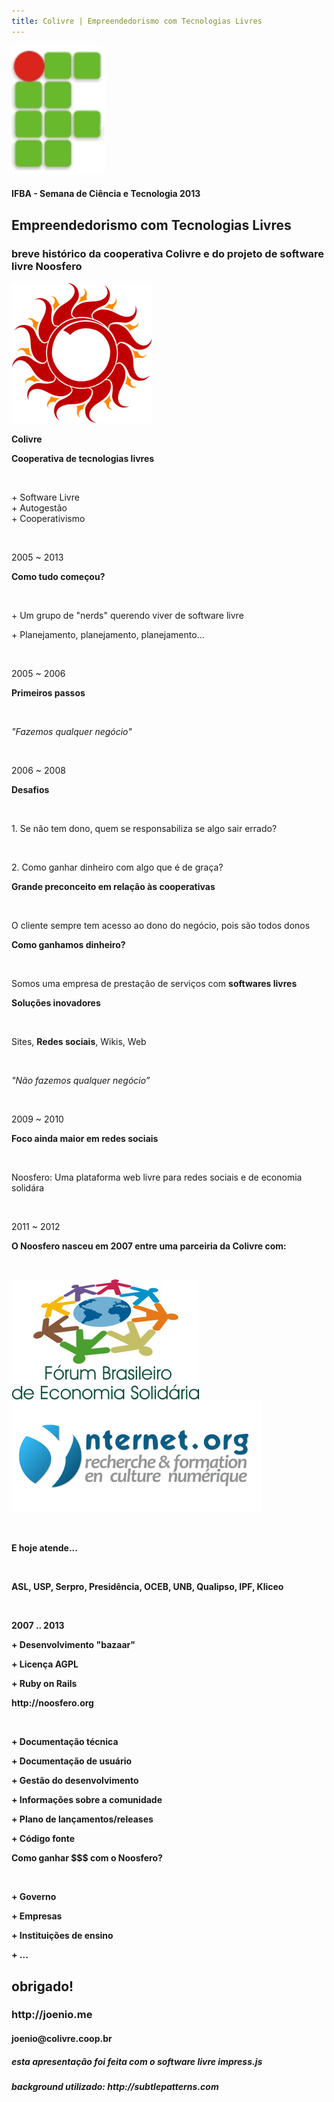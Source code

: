 ```yaml
---
title: Colivre | Empreendedorismo com Tecnologias Livres
---
```


<section>
  <img src="files/ifba.png" width="150px" />
  <h4>IFBA - Semana de Ciência e Tecnologia 2013</h4>
  <h2>Empreendedorismo com Tecnologias Livres</h2>
  <h3>breve histórico da cooperativa Colivre e do projeto de software livre Noosfero</h3>
</section>

<section>
  <img src="files/colivre.png" />
  <p><strong>Colivre</strong></p>
  <p><strong>Cooperativa de tecnologias livres</strong></p>
  <p>&nbsp;</p>
  <p>+ Software Livre<br/>+ Autogestão<br/>+ Cooperativismo</p>
  <p>&nbsp;</p>
  <p>2005 ~ 2013</p>
</section>

<section>
  <p><strong>Como tudo começou?</strong></p>
  <p>&nbsp;</p>
  <p>+ Um grupo de "nerds" querendo viver de software livre</p>
  <p>+ Planejamento, planejamento, planejamento...</p>
  <p>&nbsp;</p>
  <p>2005 ~ 2006</p>
</section>

<section>
  <p><strong>Primeiros passos</strong></p>
  <p>&nbsp;</p>
  <p><em>"Fazemos qualquer negócio"</em></p>
  <p>&nbsp;</p>
  <p>2006 ~ 2008</p>
</section>

<section>
  <p><strong>Desafios</strong></p>
  <p>&nbsp;</p>
  <p>1. Se não tem dono, quem se responsabiliza se algo sair errado?</p>
  <p>&nbsp;</p>
  <p>2. Como ganhar dinheiro com algo que é de graça?</p>
</section>

<section>
  <p><strong>Grande preconceito em relação às cooperativas</strong></p>
  <p>&nbsp;</p>
  <p>O cliente sempre tem acesso ao dono do negócio, pois são todos donos</p>
</section>

<section>
  <p><strong>Como ganhamos dinheiro?</strong></p>
  <p>&nbsp;</p>
  <p>Somos uma empresa de prestação de serviços com <strong>softwares livres</strong></p>
</section>

<section>
  <p><strong>Soluções inovadores</strong></p>
  <p>&nbsp;</p>
  <p>Sites, <strong>Redes sociais</strong>, Wikis, Web</p>
  <p>&nbsp;</p>
  <p><em>"Não fazemos qualquer negócio”</em></p>
  <p>&nbsp;</p>
  <p>2009 ~ 2010</p>
</section>

<section>
  <p><strong>Foco ainda maior em redes sociais</strong></p>
  <p>&nbsp;</p>
  <p>Noosfero: Uma plataforma web livre para redes sociais e de economia solidára</p>
  <p>&nbsp;</p>
  <p>2011 ~ 2012</p>
</section>

<section>
  <p><strong>O Noosfero nasceu em 2007 entre uma parceiria da Colivre com:</p>
  <p>&nbsp;</p>
  <p><img src="files/fbes.jpg" />  <img src="files/ynternet-org.png" /></p>
  <p>&nbsp;</p>
</section>

<section>
  <p><strong>E hoje atende...</strong></p>
  <p>&nbsp;</p>
  <p>ASL, USP, Serpro, Presidência, OCEB, UNB, Qualipso, IPF, Kliceo</p>
  <p>&nbsp;</p>
  <p>2007 .. 2013</p>
</section>

<section>
  <p>+ Desenvolvimento "bazaar"</p>
  <p>+ Licença AGPL</p>
  <p>+ Ruby on Rails</p>
</section>

<section>
  <p>http://noosfero.org</p>
  <p>&nbsp;</p>
  <p>+ Documentação técnica</p>
  <p>+ Documentação de usuário</p>
  <p>+ Gestão do desenvolvimento</p>
  <p>+ Informações sobre a comunidade</p>
  <p>+ Plano de lançamentos/releases</p>
  <p>+ Código fonte</p>
</section>

<section>
  <p>Como ganhar $$$ com o Noosfero?</p>
  <p>&nbsp;</p>
  <p>+ Governo</p>
  <p>+ Empresas</p>
  <p>+ Instituições de ensino</p>
  <p>+ ...</p>
</section>

<section>
  <div class="centralizado">
  <h1>obrigado!</h1>
  <h3>http://joenio.me</h3>
  <h4>joenio@colivre.coop.br</h4>
  <h5>esta apresentação foi feita com o software livre impress.js</h5>
  <h5>background utilizado: http://subtlepatterns.com</h5>
  </div>
</section>

